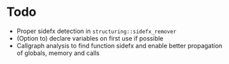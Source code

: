 # Todo

- Proper sidefx detection in `structuring::sidefx_remover`
- (Option to) declare variables on first use if possible
- Callgraph analysis to find function sidefx and enable better propagation of globals, memory and calls
